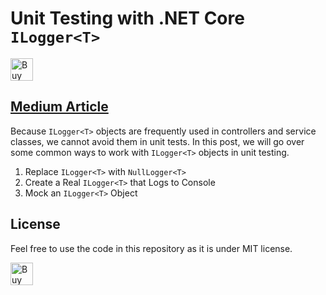 # Unit Testing with .NET Core `ILogger<T>`

<a href='https://ko-fi.com/changhuixu' target='_blank'><img height='36' style='border:0px;height:36px;' src='https://cdn.ko-fi.com/cdn/kofi3.png?v=2' border='0' alt='Buy Me a Coffee at ko-fi.com' /></a>

## [Medium Article](https://codeburst.io/unit-testing-with-net-core-ilogger-t-e8c16c503a80)

Because `ILogger<T>` objects are frequently used in controllers and service classes, we cannot avoid them in unit tests. In this post, we will go over some common ways to work with `ILogger<T>` objects in unit testing.

1. Replace `ILogger<T>` with `NullLogger<T>`
2. Create a Real `ILogger<T>` that Logs to Console
3. Mock an `ILogger<T>` Object

## License

Feel free to use the code in this repository as it is under MIT license.

<a href='https://ko-fi.com/changhuixu' target='_blank'><img height='36' style='border:0px;height:36px;' src='https://cdn.ko-fi.com/cdn/kofi3.png?v=2' border='0' alt='Buy Me a Coffee at ko-fi.com' /></a>
